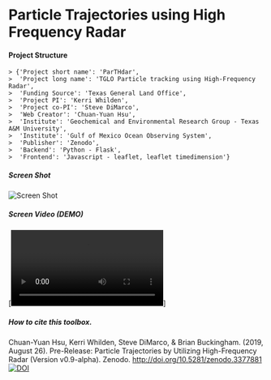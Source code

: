 # Particle Trajectories using High Frequency Radar

#### Project Structure

	> {'Project short name': 'ParTHdar',
	>  'Project long name': 'TGLO Particle tracking using High-Frequency Radar',
	>  'Funding Source': 'Texas General Land Office', 
	>  'Project PI': 'Kerri Whilden',
	>  'Project co-PI': 'Steve DiMarco',
	>  'Web Creator': 'Chuan-Yuan Hsu',
	>  'Institute': 'Geochemical and Environmental Research Group - Texas A&M University',
	>  'Institute': 'Gulf of Mexico Ocean Observing System',
	>  'Publisher': 'Zenodo',
	>  'Backend': 'Python - Flask', 
	>  'Frontend': 'Javascript - leaflet, leaflet timedimension'}

##### Screen Shot
![Screen Shot](https://github.com/cyhsu/leaflet.timedimention.trajectory/blob/master/ProductPicture.png)

##### Screen Video (DEMO)
[![Demo Video!!(https://github.com/cyhsu/leaflet.timedimention.trajectory/blob/master/demo/HFradar_demo.png)](https://github.com/cyhsu/leaflet.timedimention.trajectory/blob/master/demo/HFradar_demo.mp4)]


##### How to cite this toolbox.
Chuan-Yuan Hsu, Kerri Whilden, Steve DiMarco, & Brian Buckingham. (2019, August 26). Pre-Release: Particle Trajectories by Utilizing High-Frequency Radar (Version v0.9-alpha). Zenodo. http://doi.org/10.5281/zenodo.3377881    
[![DOI](https://zenodo.org/badge/199946692.svg)](https://zenodo.org/badge/latestdoi/199946692)

